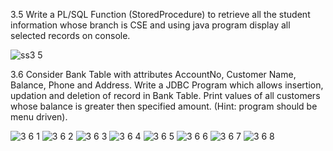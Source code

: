 3.5 Write a PL/SQL Function (StoredProcedure) to retrieve all the student information whose branch is CSE and using java program display all selected records on console.

![ss3 5](https://cloud.githubusercontent.com/assets/16942766/13044696/8a3eec8a-d3f5-11e5-9618-895fab5c8b62.JPG)

3.6 Consider Bank Table with attributes AccountNo, Customer Name, Balance, Phone and Address. Write a JDBC Program which allows insertion, updation and deletion of record in Bank Table. Print values of all customers whose balance is greater then specified amount. (Hint: program should be menu driven).


![3 6 1](https://cloud.githubusercontent.com/assets/16942766/13044951/d33b64bc-d3f6-11e5-954c-c97b3e335c9c.jpg)
![3 6 2](https://cloud.githubusercontent.com/assets/16942766/13044957/d709cc78-d3f6-11e5-8cbf-072d70971a5b.jpg)
![3 6 3](https://cloud.githubusercontent.com/assets/16942766/13044961/d9ad321c-d3f6-11e5-9559-c9c7a7e25988.jpg)
![3 6 4](https://cloud.githubusercontent.com/assets/16942766/13044962/dc2b48c6-d3f6-11e5-9805-8a333abeacc6.jpg)
![3 6 5](https://cloud.githubusercontent.com/assets/16942766/13044964/dfe95d72-d3f6-11e5-89d5-7e2c01789a42.jpg)
![3 6 6](https://cloud.githubusercontent.com/assets/16942766/13044978/e5eafed8-d3f6-11e5-9a15-aa67de3bc4dd.jpg)
![3 6 7](https://cloud.githubusercontent.com/assets/16942766/13044981/ee179940-d3f6-11e5-929e-88def22b09e8.jpg)
![3 6 8](https://cloud.githubusercontent.com/assets/16942766/13044984/f2e6beec-d3f6-11e5-8650-19ad399493f6.jpg)










